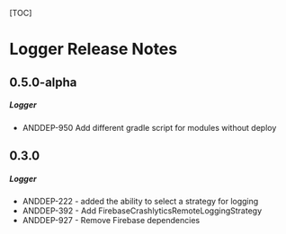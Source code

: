 [TOC]
# Logger Release Notes
## 0.5.0-alpha
##### Logger
* ANDDEP-950 Add different gradle script for modules without deploy
## 0.3.0
##### Logger
* ANDDEP-222 - added the ability to select a strategy for logging
* ANDDEP-392 - Add FirebaseCrashlyticsRemoteLoggingStrategy
* ANDDEP-927 - Remove Firebase dependencies